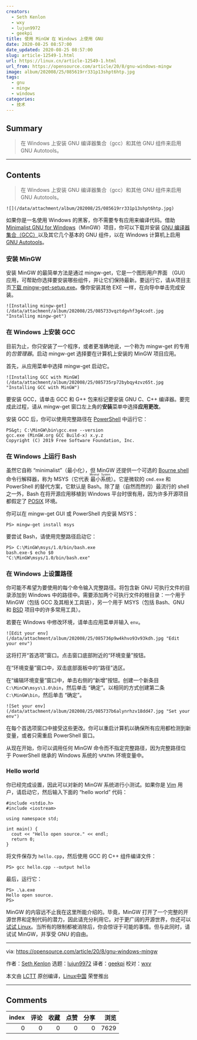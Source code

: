```yaml
---
creators:
  - Seth Kenlon
  - wxy
  - lujun9972
  - geekpi
title: 使用 MinGW 在 Windows 上使用 GNU
date: 2020-08-25 08:57:00
date_updated: 2020-08-25 08:57:00
slug: article-12549-1.html
url: https://linux.cn/article-12549-1.html
url_from: https://opensource.com/article/20/8/gnu-windows-mingw
image: album/202008/25/085619rr331p13shpt6htp.jpg
tags:
  - gnu
  - mingw
  - windows
categories:
  - 技术
---
```


## Summary

> 在 Windows 上安装 GNU 编译器集合（gcc）和其他 GNU 组件来启用 GNU Autotools。

***

<!-- more -->

## Contents

> 
> 在 Windows 上安装 GNU 编译器集合（gcc）和其他 GNU 组件来启用 GNU Autotools。
> 
> 
> 

`![](/data/attachment/album/202008/25/085619rr331p13shpt6htp.jpg)`

如果你是一名使用 Windows 的黑客，你不需要专有应用来编译代码。借助 [Minimalist GNU for Windows](http://mingw.org)（MinGW）项目，你可以下载并安装 [GNU 编译器集合（GCC）](https://gcc.gnu.org/)以及其它几个基本的 GNU 组件，以在 Windows 计算机上启用 [GNU Autotools](https://opensource.com/article/19/7/introduction-gnu-autotools)。

### 安装 MinGW

安装 MinGW 的最简单方法是通过 mingw-get，它是一个图形用户界面 （GUI） 应用，可帮助你选择要安装哪些组件，并让它们保持最新。要运行它，请从项目主页[下载 mingw-get-setup.exe](https://osdn.net/projects/mingw/releases/)。像你安装其他 EXE 一样，在向导中单击完成安装。

`![Installing mingw-get](/data/attachment/album/202008/25/085733vqztdgvhf3g4codt.jpg "Installing mingw-get")`

### 在 Windows 上安装 GCC

目前为止，你只安装了一个程序，或者更准确地说，一个称为 mingw-get 的专用的*包管理器*。启动 mingw-get 选择要在计算机上安装的 MinGW 项目应用。

首先，从应用菜单中选择 mingw-get 启动它。

`![Installing GCC with MinGW](/data/attachment/album/202008/25/085735rp72bybqy4zvz65t.jpg "Installing GCC with MinGW")`

要安装 GCC，请单击 GCC 和 G++ 包来标记要安装 GNU C、C++ 编译器。要完成此过程，请从 mingw-get 窗口左上角的**安装**菜单中选择**应用更改**。

安装 GCC 后，你可以使用完整路径在 [PowerShell](https://opensource.com/article/19/8/variables-powershell) 中运行它：

```shell
PS&gt; C:\MinGW\bin\gcc.exe --version
gcc.exe (MinGW.org GCC Build-x) x.y.z
Copyright (C) 2019 Free Software Foundation, Inc.
```

### 在 Windows 上运行 Bash

虽然它自称 “minimalist”（最小化），但 MinGW 还提供一个可选的 [Bourne shell](https://en.wikipedia.org/wiki/Bourne_shell) 命令行解释器，称为 MSYS（它代表<ruby> 最小系统 <rt>  Minimal System </rt></ruby>）。它是微软的 `cmd.exe` 和 PowerShell 的替代方案，它默认是 Bash。除了是（自然而然的）最流行的 shell 之一外，Bash 在将开源应用移植到 Windows 平台时很有用，因为许多开源项目都假定了 [POSIX](https://opensource.com/article/19/7/what-posix-richard-stallman-explains) 环境。

你可以在 mingw-get GUI 或 PowerShell 内安装 MSYS：

```shell
PS> mingw-get install msys
```

要尝试 Bash，请使用完整路径启动它：

```shell
PS> C:\MinGW\msys/1.0/bin/bash.exe
bash.exe-$ echo $0
"C:\MinGW\msys/1.0/bin/bash.exe"
```

### 在 Windows 上设置路径

你可能不希望为要使用的每个命令输入完整路径。将包含新 GNU 可执行文件的目录添加到 Windows 中的路径中。需要添加两个可执行文件的根目录：一个用于 MinGW（包括 GCC 及其相关工具链），另一个用于 MSYS（包括 Bash、GNU 和 [BSD](https://opensource.com/article/19/3/netbsd-raspberry-pi) 项目中的许多常用工具）。

若要在 Windows 中修改环境，请单击应用菜单并输入 `env`。

`![Edit your env](/data/attachment/album/202008/25/085736p9w4khvo93v93kdh.jpg "Edit your env")`

这将打开“首选项”窗口。点击窗口底部附近的“环境变量”按钮。

在“环境变量”窗口中，双击底部面板中的“路径”选区。

在“编辑环境变量”窗口中，单击右侧的“新增”按钮。创建一个新条目 `C:\MinCW\msys\1.0\bin`，然后单击 “确定”。以相同的方式创建第二条 `C:\MinGW\bin`，然后单击 “确定”。

`![Set your env](/data/attachment/album/202008/25/085737b6alynrhzv18dd47.jpg "Set your env")`

在每个首选项窗口中接受这些更改。你可以重启计算机以确保所有应用都检测到新变量，或者只需重启 PowerShell 窗口。

从现在开始，你可以调用任何 MinGW 命令而不指定完整路径，因为完整路径位于 PowerShell 继承的 Windows 系统的 `%PATH%` 环境变量中。

### Hello world

你已经完成设置，因此可以对新的 MinGW 系统进行小测试。如果你是 [Vim](https://opensource.com/resources/what-vim) 用户，请启动它，然后输入下面的 “hello world” 代码：

```shell
#include <stdio.h>
#include <iostream>

using namespace std;

int main() {
  cout << "Hello open source." << endl;
  return 0;
}
```

将文件保存为 `hello.cpp`，然后使用 GCC 的 C++ 组件编译文件：

```shell
PS> gcc hello.cpp --output hello
```

最后，运行它：

```shell
PS> .\a.exe
Hello open source.
PS>
```

MinGW 的内容远不止我在这里所能介绍的。毕竟，MinGW 打开了一个完整的开源世界和定制代码的潜力，因此请充分利用它。对于更广阔的开源世界，你还可以[试试 Linux](https://opensource.com/article/19/7/ways-get-started-linux)。当所有的限制都被消除后，你会惊讶于可能的事情。但与此同时，请试试 MinGW，并享受 GNU 的自由。

---

via: <https://opensource.com/article/20/8/gnu-windows-mingw>

作者：[Seth Kenlon](https://opensource.com/users/seth) 选题：[lujun9972](https://github.com/lujun9972) 译者：[geekpi](https://github.com/geekpi) 校对：[wxy](https://github.com/wxy)

本文由 [LCTT](https://github.com/LCTT/TranslateProject) 原创编译，[Linux中国](https://linux.cn/) 荣誉推出

***

## Comments


|   index |   评论 |   收藏 |   点赞 |   分享 |   浏览 |
|--------:|-------:|-------:|-------:|-------:|-------:|
|       0 |      0 |      0 |      0 |      0 |   7629 |
